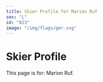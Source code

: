 ```yaml
---
title: Skier Profile for Marion Ruf
sex: "L"
id: "823"
image: "/img/flags/ger.svg" 
---
```


# Skier Profile

This page is for: Marion Ruf.
    